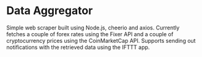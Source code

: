 # Data Aggregator

Simple web scraper built using Node.js, cheerio and axios. Currently fetches a couple of forex rates using the Fixer API and a couple of cryptocurrency prices using the CoinMarketCap API. Supports sending out notifications with the retrieved data using the IFTTT app.